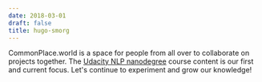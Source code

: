 ```yaml
---
date: 2018-03-01
draft: false
title: hugo-smorg
---
```


CommonPlace.world is a space for people from all over to collaborate on projects together. The [Udacity NLP nanodegree](https://www.udacity.com/course/natural-language-processing-nanodegree--nd892) course content is our first and current focus.  Let's continue to experiment and grow our knowledge!
